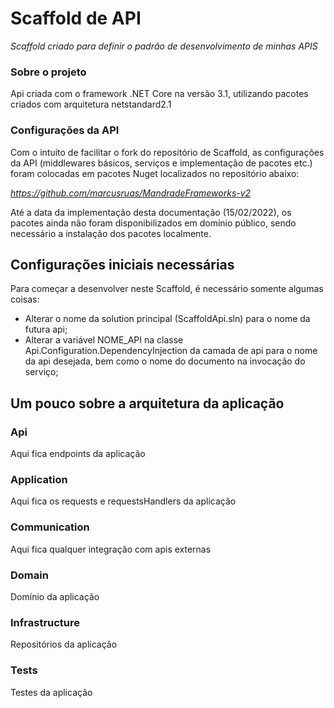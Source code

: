 # Scaffold de API
_Scaffold criado para definir o padrão de desenvolvimento de minhas APIS_

### Sobre o projeto
Api criada com o framework .NET Core na versão 3.1, utilizando pacotes criados com arquitetura netstandard2.1

### Configurações da API
Com o intuito de facilitar o fork do repositório de Scaffold, as configurações da API (middlewares básicos, serviços e implementação de pacotes etc.) foram colocadas em pacotes Nuget localizados no repositório abaixo:

*https://github.com/marcusruas/MandradeFrameworks-v2*

Até a data da implementação desta documentação (15/02/2022), os pacotes ainda não foram disponibilizados em domínio público, sendo necessário a instalação dos pacotes localmente.

## Configurações iniciais necessárias
Para começar a desenvolver neste Scaffold, é necessário somente algumas coisas:
- Alterar o nome da solution principal (ScaffoldApi.sln) para o nome da futura api;
- Alterar a variável NOME_API na classe Api.Configuration.DependencyInjection da camada de api para o nome da api desejada, bem como o nome do documento na invocação do serviço;

## Um pouco sobre a arquitetura da aplicação

### Api

Aqui fica endpoints da aplicação

### Application

Aqui fica os requests e requestsHandlers da aplicação

### Communication

Aqui fica qualquer integração com apis externas

### Domain

Domínio da aplicação

### Infrastructure

Repositórios da aplicação

### Tests

Testes da aplicação